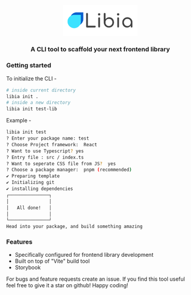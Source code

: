 <p align="center">
  <img src="./static/logo.svg" alt="Libia" style="height: auto; width:200px;" />
</p>

<h3 align="center">A CLI tool to scaffold your next frontend library</h3>

### Getting started

To initialize the CLI -

```bash
# inside current directory
libia init .
# inside a new directory
libia init test-lib
```

Example -

```bash
libia init test
? Enter your package name: test
? Choose Project framework:  React
? Want to use Typescript? yes
? Entry file : src / index.ts
? Want to seperate CSS file from JS?  yes
? Choose a package manager:  pnpm (recommended)
✔ Preparing template
✔ Initializing git
✔ installing dependencies
┌───────────────┐
│               │
│   All done!   │
│               │
└───────────────┘
Head into your package, and build something amazing
```

### Features

- Specifically configured for frontend library development
- Built on top of "Vite" build tool
- Storybook

For bugs and feature requests create an issue. If you find this tool useful feel free to give it a star on github! Happy coding!
